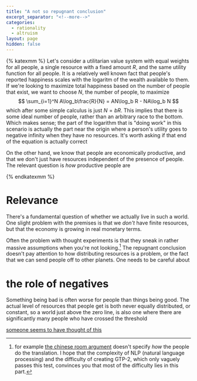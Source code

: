 ```yaml
---
title: "A not so repugnant conclusion"
excerpt_separator: "<!--more-->"
categories:
  - rationality
  - altruism
layout: page
hidden: false
---
```

{% katexmm %}
Let's consider a utilitarian value system with equal weights for all people, a
single resource with a fixed amount $R$, and the same utility function for all
people. It is a relatively well known fact that people's reported happiness
scales with the logaritm of the wealth available to them. If we're looking to
maximize total happiness based on the number of people that exist, we want to
choose $N$, the number of people, to maximize
$$
  \sum_{i=1}^N A\log_b\frac{R}{N} = AN\log_b R - NA\log_b N
$$
which after some simple calculus is just $N = bR$. This implies that there
is some ideal number of people, rather than an arbitrary race to the
bottom. Which makes sense; the part of the logarithm that is "doing work" in
this scenario is actually the part near the origin where a person's utility
goes to negative infinity when they have no resources. It's worth asking if
that end of the equation is actually correct

On the other hand, we know that people are economically productive, and that we
don't just have resources independent of the presence of people. The relevant
question is *how* productive people are

{% endkatexmm %}

# Relevance

There's a fundamental question of whether we actually live in such a world. One
slight problem with the premises is that we *don't* have finite resources, but
that the economy is growing in real monetary terms.

Often the problem with thought experiments is that they sneak in rather massive
assumptions when you're not looking.[^1] The repugnant conclusion doesn't pay
attention to how distributing resources is a problem, or the fact that we can
send people off to other planets. One needs to be careful about

# the role of negatives

Something being bad is often worse for people than things being good. The
actual level of resources that people get is both never equally distributed,
or constant, so a world just above the zero line, is also one where there are
significantly many people who have crossed the threshold


[someone seems to have thought of this](https://www.lesswrong.com/posts/Zgwy2QRgYBSrMWDMQ/logarithms-and-total-utilitarianism)


[^1]: for example [the chinese room
    argument](https://plato.stanford.edu/entries/chinese-room/) doesn't specify
    *how* the people do the translation. I hope that the complexity of NLP
    (natural language processing) and the difficulty of creating GTP-2, which
    only vaguely passes this test, convinces you that most of the difficulty
    lies in this part.
